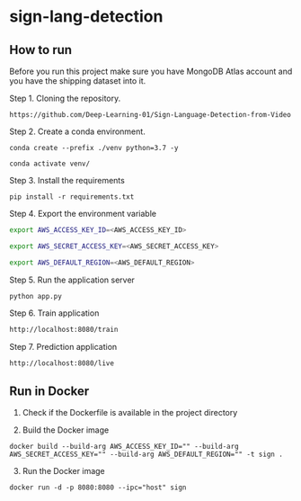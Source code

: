 # sign-lang-detection

## How to run
Before you run this project make sure you have MongoDB Atlas account and you have the shipping dataset into it.

Step 1. Cloning the repository.
```
https://github.com/Deep-Learning-01/Sign-Language-Detection-from-Video
```
Step 2. Create a conda environment.
```
conda create --prefix ./venv python=3.7 -y
```
```
conda activate venv/
````
Step 3. Install the requirements 
```
pip install -r requirements.txt
```
Step 4. Export the environment variable
```bash
export AWS_ACCESS_KEY_ID=<AWS_ACCESS_KEY_ID>

export AWS_SECRET_ACCESS_KEY=<AWS_SECRET_ACCESS_KEY>

export AWS_DEFAULT_REGION=<AWS_DEFAULT_REGION>
```


Step 5. Run the application server

```
python app.py
```

Step 6. Train application

```bash
http://localhost:8080/train
```

Step 7. Prediction application

```bash
http://localhost:8080/live
```


## Run in Docker

1. Check if the Dockerfile is available in the project directory

2. Build the Docker image

```
docker build --build-arg AWS_ACCESS_KEY_ID="" --build-arg AWS_SECRET_ACCESS_KEY="" --build-arg AWS_DEFAULT_REGION="" -t sign . 
```

3. Run the Docker image

```
docker run -d -p 8080:8080 --ipc="host" sign
